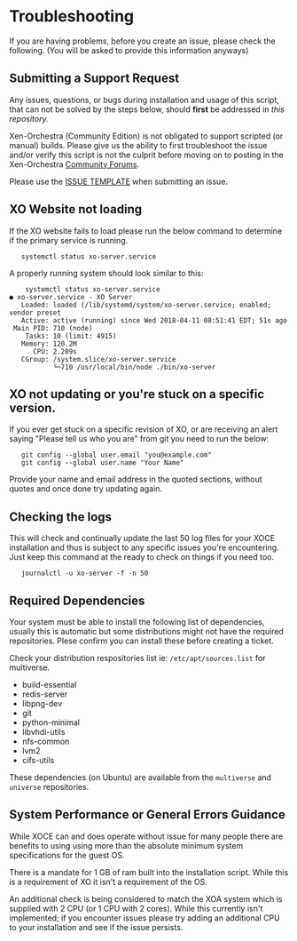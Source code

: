 # Troubleshooting

If you are having problems, before you create an issue, please check the following. (You will be asked to provide this information anyways)

## Submitting a Support Request

Any issues, questions, or bugs during installation and usage of this script, that can not be solved by the steps below, should **first** be addressed in *this repository.* 

Xen-Orchestra (Community Edition) is not obligated to support scripted (or manual) builds. Please give us the ability to first troubleshoot the issue and/or verify this script is not the culprit before moving on to posting in the Xen-Orchestra [Community Forums](https://xen-orchestra.com/forum/).

Please use the [ISSUE TEMPLATE](https://raw.githubusercontent.com/Jarli01/xenorchestra_installer/master/ISSUE_TEMPLATE.md) when submitting an issue.

## XO Website not loading

If the XO website fails to load please run the below command to determine if the primary service is running. 

       systemctl status xo-server.service
       
 A properly running system should look similar to this:
  
       	systemctl status xo-server.service
	● xo-server.service - XO Server
	   Loaded: loaded (/lib/systemd/system/xo-server.service; enabled; vendor preset
	   Active: active (running) since Wed 2018-04-11 08:51:41 EDT; 51s ago
	 Main PID: 710 (node)
		Tasks: 10 (limit: 4915)
	   Memory: 120.2M
		  CPU: 2.209s
	   CGroup: /system.slice/xo-server.service
			   └─710 /usr/local/bin/node ./bin/xo-server
       
## XO not updating or you're stuck on a specific version.     
       
If you ever get stuck on a specific revision of XO, or are receiving an alert saying "Please tell us who you are" from git you need to run the below:

       git config --global user.email "you@example.com"
       git config --global user.name "Your Name"
      
Provide your name and email address in the quoted sections, without quotes and once done try updating again. 

## Checking the logs

This will check and continually update the last 50 log files for your XOCE installation and thus is subject to any specific issues you're encountering. Just keep this command at the ready to check on things if you need too. 

       journalctl -u xo-server -f -n 50

## Required Dependencies 

Your system must be able to install the following list of dependencies, usually this is automatic but some distributions might not have the required repositories. Plese confirm you can install these before creating a ticket. 

Check your distribution respositories list ie: ```/etc/apt/sources.list``` for multiverse. 

* build-essential 
* redis-server 
* libpng-dev 
* git 
* python-minimal 
* libvhdi-utils 
* nfs-common
* lvm2
* cifs-utils

These dependencies (on Ubuntu) are available from the ```multiverse``` and ```universe``` repositories. 

## System Performance or General Errors Guidance

While XOCE can and does operate without issue for many people there are benefits to using using more than the absolute minimum system specifications for the guest OS. 

There is a mandate for 1 GB of ram built into the installation script. While this is a requirement of XO it isn't a requirement of the OS. 

An additional check is being considered to match the XOA system which is supplied with 2 CPU (or 1 CPU with 2 cores). While this currently isn't implemented; if you encounter issues please try adding an additional CPU to your installation and see if the issue persists. 
